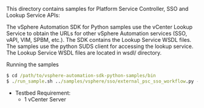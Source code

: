 This directory contains samples for Platform Service Controller, SSO and Lookup Service APIs:

The vSphere Automation SDK for Python samples use the vCenter Lookup Service
to obtain the URLs for other vSphere Automation services (SSO, vAPI, VIM, SPBM, etc.).
The SDK contains the Lookup Service WSDL files. The samples use the python SUDS client
for accessing the lookup service. The Lookup Service WSDL files are located in wsdl/ directory.

Running the samples
```cmd
$ cd /path/to/vsphere-automation-sdk-python-samples/bin
$ ./run_sample.sh ../samples/vsphere/sso/external_psc_sso_workflow.py --lswsdl file:///path/to/vsphere-automation-sdk-python-samples/samples/vsphere/sso/wsdl/lookupservice.wsdl --lsurl https://<server>/lookupservice/sdk -u 'administrator@vsphere.local' -p 'Admin!23' -v
```
* Testbed Requirement:
    - 1 vCenter Server
